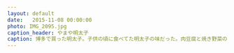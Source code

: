 ```yaml
---
layout: default
date:   2015-11-08 00:00:00
photo: IMG_2095.jpg
caption_header: やまや明太子
caption: 博多で買った明太子。子供の頃に食べてた明太子の味だった。肉豆腐と焼き野菜のマリネもうまくできた。
---
```

